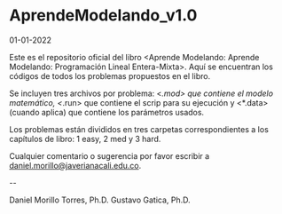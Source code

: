 # AprendeModelando_v1.0
01-01-2022

Este es el repositorio oficial del libro <Aprende Modelando: Aprende Modelando: Programación Lineal Entera-Mixta>. Aquí se encuentran los códigos de todos los problemas propuestos en el libro. 

Se incluyen tres archivos por problema: <*.mod> que contiene el modelo matemático, <*.run> que contiene el scrip para su ejecución y <*.data> (cuando aplica) que contiene los parámetros usados. 

Los problemas están divididos en tres carpetas correspondientes a los capítulos de libro: 1 easy, 2 med y 3 hard.

Cualquier comentario o sugerencia por favor escribir a daniel.morillo@javerianacali.edu.co.

--

Daniel Morillo Torres, Ph.D.
Gustavo Gatica, Ph.D.

